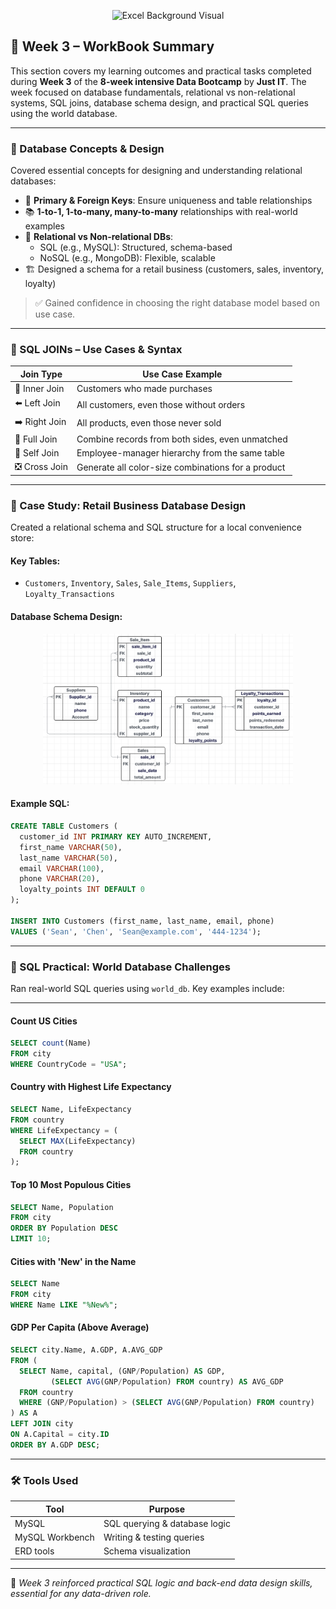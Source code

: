 <p align="center">
  <img src="Pic_Inserted/What-is-SQL-Server.png" width="100%" height = "200" alt="Excel Background Visual"/>
</p>

## 📘 Week 3 – WorkBook Summary

This section covers my learning outcomes and practical tasks completed during **Week 3** of the **8-week intensive Data Bootcamp** by **Just IT**. The week focused on database fundamentals, relational vs non-relational systems, SQL joins, database schema design, and practical SQL queries using the world database.

---

### 🧩 Database Concepts & Design

Covered essential concepts for designing and understanding relational databases:

- 🔑 **Primary & Foreign Keys**: Ensure uniqueness and table relationships  
- 📚 **1-to-1, 1-to-many, many-to-many** relationships with real-world examples  
- 🧠 **Relational vs Non-relational DBs**:
  - SQL (e.g., MySQL): Structured, schema-based
  - NoSQL (e.g., MongoDB): Flexible, scalable  
- 🏗️ Designed a schema for a retail business (customers, sales, inventory, loyalty)

> ✅ Gained confidence in choosing the right database model based on use case.

---

### 🔧 SQL JOINs – Use Cases & Syntax

| Join Type     | Use Case Example                                             |
|---------------|--------------------------------------------------------------|
| 🔁 Inner Join  | Customers who made purchases                                 |
| ⬅️ Left Join   | All customers, even those without orders                     |
| ➡️ Right Join  | All products, even those never sold                          |
| 🔄 Full Join   | Combine records from both sides, even unmatched              |
| 🔂 Self Join   | Employee-manager hierarchy from the same table               |
| ❎ Cross Join  | Generate all color-size combinations for a product           |

---

### 🏬 Case Study: Retail Business Database Design

Created a relational schema and SQL structure for a local convenience store:

#### Key Tables:
- `Customers`, `Inventory`, `Sales`, `Sale_Items`, `Suppliers`, `Loyalty_Transactions`

#### Database Schema Design:
<p align="center">
  <img src="Pic_Inserted/Retail_Business_Database_Schema.png" width="400" alt="SQL Join Types Overview"/>
</p>

#### Example SQL:
```sql
CREATE TABLE Customers (
  customer_id INT PRIMARY KEY AUTO_INCREMENT,
  first_name VARCHAR(50),
  last_name VARCHAR(50),
  email VARCHAR(100),
  phone VARCHAR(20),
  loyalty_points INT DEFAULT 0
);

INSERT INTO Customers (first_name, last_name, email, phone)
VALUES ('Sean', 'Chen', 'Sean@example.com', '444-1234');
```
---

### 🧪 SQL Practical: World Database Challenges

Ran real-world SQL queries using `world_db`. Key examples include:

---

####  Count US Cities
```sql
SELECT count(Name)
FROM city
WHERE CountryCode = "USA";
```

####  Country with Highest Life Expectancy
```sql
SELECT Name, LifeExpectancy
FROM country
WHERE LifeExpectancy = (
  SELECT MAX(LifeExpectancy)
  FROM country
);
```

####  Top 10 Most Populous Cities
```sql
SELECT Name, Population
FROM city
ORDER BY Population DESC
LIMIT 10;
```
####  Cities with 'New' in the Name
```sql
SELECT Name
FROM city
WHERE Name LIKE "%New%";
```

####  GDP Per Capita (Above Average)
```sql
SELECT city.Name, A.GDP, A.AVG_GDP
FROM (
  SELECT Name, capital, (GNP/Population) AS GDP,
         (SELECT AVG(GNP/Population) FROM country) AS AVG_GDP
  FROM country
  WHERE (GNP/Population) > (SELECT AVG(GNP/Population) FROM country)
) AS A
LEFT JOIN city
ON A.Capital = city.ID
ORDER BY A.GDP DESC;
```

---
### 🛠️ Tools Used

| Tool       | Purpose                                          |
|------------|--------------------------------------------------|
| MySQL      | SQL querying & database logic   |
| MySQL Workbench   | Writing & testing queries     |
| ERD tools      | Schema visualization             |

---

📌 *Week 3 reinforced practical SQL logic and back-end data design skills, essential for any data-driven role.*


